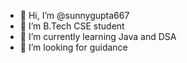 - 👋 Hi, I’m @sunnygupta667
- 👀 I’m B.Tech CSE student
- 🌱 I’m currently learning Java and DSA
- 💞️ I’m looking for guidance

<!---
sunnygupta667/sunnygupta667 is a ✨ special ✨ repository because its `README.md` (this file) appears on your GitHub profile.
You can click the Preview link to take a look at your changes.
--->
